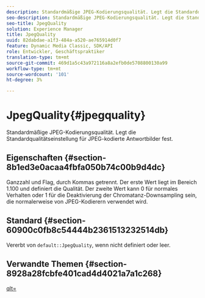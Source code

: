 ```yaml
---
description: Standardmäßige JPEG-Kodierungsqualität. Legt die Standardqualitätseinstellung für JPEG-kodierte Antwortbilder fest.
seo-description: Standardmäßige JPEG-Kodierungsqualität. Legt die Standardqualitätseinstellung für JPEG-kodierte Antwortbilder fest.
seo-title: JpegQuality
solution: Experience Manager
title: JpegQuality
uuid: 82dabdae-a1f3-484a-a520-ae765914d0f7
feature: Dynamic Media Classic, SDK/API
role: Entwickler, Geschäftspraktiker
translation-type: tm+mt
source-git-commit: 469d1a5c43a972116a8a2efb0de5708800130a99
workflow-type: tm+mt
source-wordcount: '101'
ht-degree: 3%

---
```



# JpegQuality{#jpegquality}

Standardmäßige JPEG-Kodierungsqualität. Legt die Standardqualitätseinstellung für JPEG-kodierte Antwortbilder fest.

## Eigenschaften {#section-8b1ed3e0acaa4fbfa050b74c00b9d4dc}

Ganzzahl und Flag, durch Kommas getrennt. Der erste Wert liegt im Bereich 1.100 und definiert die Qualität. Der zweite Wert kann 0 für normales Verhalten oder 1 für die Deaktivierung der Chromatanz-Downsampling sein, die normalerweise von JPEG-Kodierern verwendet wird.

## Standard {#section-60900c0fb8c54444b2361513232514db}

Vererbt von `default::JpegQuality`, wenn nicht definiert oder leer.

## Verwandte Themen {#section-8928a28fcbfe401cad4d4021a7a1c268}

[qlt=](../../../../../ir-api/http-protocol/image-rendering-api-ref/c-ir-http-protocol-ref/c-ir-http-protocol-command-reference/r-ir-qlt.md#reference-27b91c226eb241d0a14a29af3b3afdbd)

